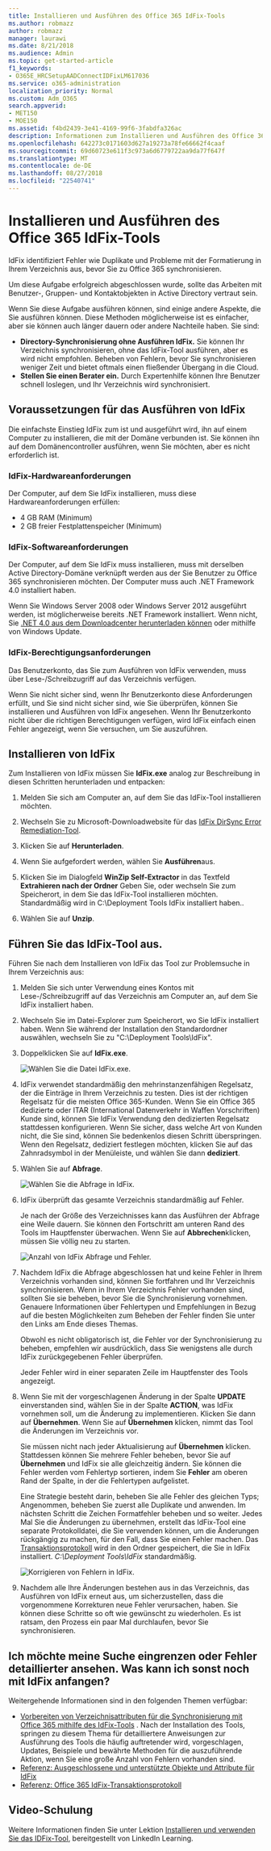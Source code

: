 ```yaml
---
title: Installieren und Ausführen des Office 365 IdFix-Tools
ms.author: robmazz
author: robmazz
manager: laurawi
ms.date: 8/21/2018
ms.audience: Admin
ms.topic: get-started-article
f1_keywords:
- O365E_HRCSetupAADConnectIDFixLM617036
ms.service: o365-administration
localization_priority: Normal
ms.custom: Adm_O365
search.appverid:
- MET150
- MOE150
ms.assetid: f4bd2439-3e41-4169-99f6-3fabdfa326ac
description: Informationen zum Installieren und Ausführen des Office 365-IdFix-Tools, die die active Directory-Bereinigung unterstützen, bevor Sie die Synchronisierung mit Office 365 vornehmen.
ms.openlocfilehash: 642273c0171603d627a19273a78fe66662f4caaf
ms.sourcegitcommit: 69d60723e611f3c973a6d6779722aa9da77f647f
ms.translationtype: MT
ms.contentlocale: de-DE
ms.lasthandoff: 08/27/2018
ms.locfileid: "22540741"
---
```

# <a name="install-and-run-the-office-365-idfix-tool"></a>Installieren und Ausführen des Office 365 IdFix-Tools

IdFix identifiziert Fehler wie Duplikate und Probleme mit der Formatierung in Ihrem Verzeichnis aus, bevor Sie zu Office 365 synchronisieren. 
  
Um diese Aufgabe erfolgreich abgeschlossen wurde, sollte das Arbeiten mit Benutzer-, Gruppen- und Kontaktobjekten in Active Directory vertraut sein.
  
Wenn Sie diese Aufgabe ausführen können, sind einige andere Aspekte, die Sie ausführen können. Diese Methoden möglicherweise ist es einfacher, aber sie können auch länger dauern oder andere Nachteile haben. Sie sind:
  
- **Directory-Synchronisierung ohne Ausführen IdFix.** Sie können Ihr Verzeichnis synchronisieren, ohne das IdFix-Tool ausführen, aber es wird nicht empfohlen. Beheben von Fehlern, bevor Sie synchronisieren weniger Zeit und bietet oftmals einen fließender Übergang in die Cloud. 
- **Stellen Sie einen Berater ein.** Durch Expertenhilfe können Ihre Benutzer schnell loslegen, und Ihr Verzeichnis wird synchronisiert. 
    
## <a name="what-you-need-to-run-idfix"></a>Voraussetzungen für das Ausführen von IdFix

Die einfachste Einstieg IdFix zum ist und ausgeführt wird, ihn auf einem Computer zu installieren, die mit der Domäne verbunden ist. Sie können ihn auf dem Domänencontroller ausführen, wenn Sie möchten, aber es nicht erforderlich ist.
  
### <a name="idfix-hardware-requirements"></a>IdFix-Hardwareanforderungen

Der Computer, auf dem Sie IdFix installieren, muss diese Hardwareanforderungen erfüllen:
  
- 4 GB RAM (Minimum)
- 2 GB freier Festplattenspeicher (Minimum)
    
### <a name="idfix-software-requirements"></a>IdFix-Softwareanforderungen

Der Computer, auf dem Sie IdFix muss installieren, muss mit derselben Active Directory-Domäne verknüpft werden aus der Sie Benutzer zu Office 365 synchronisieren möchten. Der Computer muss auch .NET Framework 4.0 installiert haben. 
  
Wenn Sie Windows Server 2008 oder Windows Server 2012 ausgeführt werden, ist möglicherweise bereits .NET Framework installiert. Wenn nicht, Sie [.NET 4.0 aus dem Downloadcenter herunterladen können](https://go.microsoft.com/fwlink/p/?LinkId=400475) oder mithilfe von Windows Update. 
  
### <a name="idfix-permissions-requirements"></a>IdFix-Berechtigungsanforderungen

Das Benutzerkonto, das Sie zum Ausführen von IdFix verwenden, muss über Lese-/Schreibzugriff auf das Verzeichnis verfügen.
  
Wenn Sie nicht sicher sind, wenn Ihr Benutzerkonto diese Anforderungen erfüllt, und Sie sind nicht sicher sind, wie Sie überprüfen, können Sie installieren und Ausführen von IdFix angesehen. Wenn Ihr Benutzerkonto nicht über die richtigen Berechtigungen verfügen, wird IdFix einfach einen Fehler angezeigt, wenn Sie versuchen, um Sie auszuführen.
  
## <a name="install-idfix"></a>Installieren von IdFix

Zum Installieren von IdFix müssen Sie **IdFix.exe** analog zur Beschreibung in diesen Schritten herunterladen und entpacken: 
  
1. Melden Sie sich am Computer an, auf dem Sie das IdFix-Tool installieren möchten.
    
2. Wechseln Sie zu Microsoft-Downloadwebsite für das [IdFix DirSync Error Remediation-Tool](https://go.microsoft.com/fwlink/?linkid=867219).
    
3. Klicken Sie auf **Herunterladen**.
    
4. Wenn Sie aufgefordert werden, wählen Sie **Ausführen**aus.
    
5. Klicken Sie im Dialogfeld **WinZip Self-Extractor** in das Textfeld **Extrahieren nach der Ordner** Geben Sie, oder wechseln Sie zum Speicherort, in dem Sie das IdFix-Tool installieren möchten. Standardmäßig wird in C:\Deployment Tools IdFix installiert haben.\. 
    
6. Wählen Sie auf **Unzip**.
    
## <a name="run-the-idfix-tool"></a>Führen Sie das IdFix-Tool aus.

Führen Sie nach dem Installieren von IdFix das Tool zur Problemsuche in Ihrem Verzeichnis aus:
  
1. Melden Sie sich unter Verwendung eines Kontos mit Lese-/Schreibzugriff auf das Verzeichnis am Computer an, auf dem Sie IdFix installiert haben.
    
2. Wechseln Sie im Datei-Explorer zum Speicherort, wo Sie IdFix installiert haben. Wenn Sie während der Installation den Standardordner auswählen, wechseln Sie zu "C:\Deployment Tools\IdFix".
    
3. Doppelklicken Sie auf **IdFix.exe**. 
    
    ![Wählen Sie die Datei IdFix.exe.](media/a9387bbc-991f-41c2-a500-45e3ce574285.JPG)
  
4. IdFix verwendet standardmäßig den mehrinstanzenfähigen Regelsatz, der die Einträge in Ihrem Verzeichnis zu testen. Dies ist der richtigen Regelsatz für die meisten Office 365-Kunden. Wenn Sie ein Office 365 dedizierte oder ITAR (International Datenverkehr in Waffen Vorschriften) Kunde sind, können Sie IdFix Verwendung den dedizierten Regelsatz stattdessen konfigurieren. Wenn Sie sicher, dass welche Art von Kunden nicht, die Sie sind, können Sie bedenkenlos diesen Schritt überspringen. Wenn den Regelsatz, dediziert festlegen möchten, klicken Sie auf das Zahnradsymbol in der Menüleiste, und wählen Sie dann **dediziert**.
    
5. Wählen Sie auf **Abfrage**.
    
    ![Wählen Sie die Abfrage in IdFix.](media/a07a7aa7-d0ac-4817-8757-946019813a57.JPG)
  
6. IdFix überprüft das gesamte Verzeichnis standardmäßig auf Fehler.
    
    Je nach der Größe des Verzeichnisses kann das Ausführen der Abfrage eine Weile dauern. Sie können den Fortschritt am unteren Rand des Tools im Hauptfenster überwachen. Wenn Sie auf **Abbrechen**klicken, müssen Sie völlig neu zu starten.
    
    ![Anzahl von IdFix Abfrage und Fehler.](media/da0198a0-7d4d-4afe-a256-e82f1330ada5.JPG)
  
7. Nachdem IdFix die Abfrage abgeschlossen hat und keine Fehler in Ihrem Verzeichnis vorhanden sind, können Sie fortfahren und Ihr Verzeichnis synchronisieren. Wenn in Ihrem Verzeichnis Fehler vorhanden sind, sollten Sie sie beheben, bevor Sie die Synchronisierung vornehmen. Genauere Informationen über Fehlertypen und Empfehlungen in Bezug auf die besten Möglichkeiten zum Beheben der Fehler finden Sie unter den Links am Ende dieses Themas. 
    
    Obwohl es nicht obligatorisch ist, die Fehler vor der Synchronisierung zu beheben, empfehlen wir ausdrücklich, dass Sie wenigstens alle durch IdFix zurückgegebenen Fehler überprüfen.
    
    Jeder Fehler wird in einer separaten Zeile im Hauptfenster des Tools angezeigt. 
    
8. Wenn Sie mit der vorgeschlagenen Änderung in der Spalte **UPDATE** einverstanden sind, wählen Sie in der Spalte **ACTION**, was IdFix vornehmen soll, um die Änderung zu implementieren. Klicken Sie dann auf **Übernehmen**. Wenn Sie auf **Übernehmen** klicken, nimmt das Tool die Änderungen im Verzeichnis vor.
    
    Sie müssen nicht nach jeder Aktualisierung auf **Übernehmen** klicken. Stattdessen können Sie mehrere Fehler beheben, bevor Sie auf **Übernehmen** und IdFix sie alle gleichzeitig ändern. Sie können die Fehler werden vom Fehlertyp sortieren, indem Sie **Fehler** am oberen Rand der Spalte, in der die Fehlertypen aufgelistet. 
    
    Eine Strategie besteht darin, beheben Sie alle Fehler des gleichen Typs; Angenommen, beheben Sie zuerst alle Duplikate und anwenden. Im nächsten Schritt die Zeichen Formatfehler beheben und so weiter. Jedes Mal Sie die Änderungen zu übernehmen, erstellt das IdFix-Tool eine separate Protokolldatei, die Sie verwenden können, um die Änderungen rückgängig zu machen, für den Fall, dass Sie einen Fehler machen. Das [Transaktionsprotokoll](idfix-transaction-log.md) wird in den Ordner gespeichert, die Sie in IdFix installiert.  _C:\Deployment Tools\IdFix_ standardmäßig. 
    
    ![Korrigieren von Fehlern in IdFix.](media/5f051070-652c-4be7-98bf-312295e32371.png)
  
9. Nachdem alle Ihre Änderungen bestehen aus in das Verzeichnis, das Ausführen von IdFix erneut aus, um sicherzustellen, dass die vorgenommene Korrekturen neue Fehler verursachen, haben. Sie können diese Schritte so oft wie gewünscht zu wiederholen. Es ist ratsam, den Prozess ein paar Mal durchlaufen, bevor Sie synchronisieren.
    
## <a name="i-want-to-refine-my-search-or-dig-deeper-into-the-errors-what-else-can-i-do-with-idfix"></a>Ich möchte meine Suche eingrenzen oder Fehler detaillierter ansehen. Was kann ich sonst noch mit IdFix anfangen?

Weitergehende Informationen sind in den folgenden Themen verfügbar:
  
- [Vorbereiten von Verzeichnisattributen für die Synchronisierung mit Office 365 mithilfe des IdFix-Tools](prepare-directory-attributes-for-synch-with-idfix.md) . Nach der Installation des Tools, springen zu diesem Thema für detailliertere Anweisungen zur Ausführung des Tools die häufig auftretender wird, vorgeschlagen, Updates, Beispiele und bewährte Methoden für die auszuführende Aktion, wenn Sie eine große Anzahl von Fehlern vorhanden sind. 
- [Referenz: Ausgeschlossene und unterstützte Objekte und Attribute für IdFix](idfix-excluded-and-supported-objects-and-attributes.md)  
- [Referenz: Office 365 IdFix-Transaktionsprotokoll](idfix-transaction-log.md)
    
## <a name="video-training"></a>Video-Schulung

Weitere Informationen finden Sie unter Lektion [Installieren und verwenden Sie das IDFix-Tool](https://support.office.com/article/4d81d73c-f172-4fd5-8542-f601c0c96aa9.aspx), bereitgestellt von LinkedIn Learning.
  

